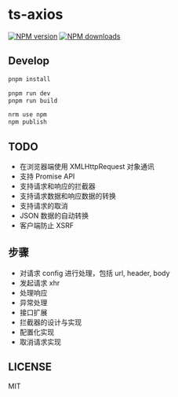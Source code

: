 # ts-axios

[![NPM version](https://img.shields.io/npm/v/@whale2002/ts-axios.svg?style=flat)](https://npmjs.org/package/@whale2002/ts-axios)
[![NPM downloads](http://img.shields.io/npm/dm/@whale2002/ts-axios.svg?style=flat)](https://npmjs.org/package/@whale2002/ts-axios)

## Develop

```bash
pnpm install
```

```bash
pnpm run dev
pnpm run build
```

```bash
nrm use npm
npm publish
```

## TODO

- 在浏览器端使用 XMLHttpRequest 对象通讯
- 支持 Promise API
- 支持请求和响应的拦截器
- 支持请求数据和响应数据的转换
- 支持请求的取消
- JSON 数据的自动转换
- 客户端防止 XSRF

## 步骤

- 对请求 config 进行处理，包括 url, header, body
- 发起请求 xhr
- 处理响应
- 异常处理
- 接口扩展
- 拦截器的设计与实现
- 配置化实现
- 取消请求实现

## LICENSE

MIT
